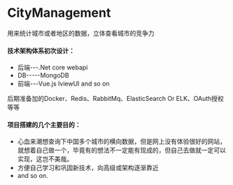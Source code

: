 # CityManagement
用来统计城市或者地区的数据，立体查看城市的竞争力

#### 技术架构体系初次设计：

* 后端---.Net core webapi 
* DB-----MongoDB
* 前端---Vue.js IviewUI and so on 

后期准备加的Docker、Redis、RabbitMq、ElasticSearch Or ELK、OAuth授权等等 

#### 项目搭建的几个主要目的：

* 心血来潮想查询下中国多个城市的横向数据，但是网上没有体验很好的网站，就想着自己做一个，毕竟有的想法不一定能有现成的，但自己去做就一定可以实现，这岂不美哉。
* 方便自己学习和巩固新技术，向高级或架构逐渐靠近
* and so on.
